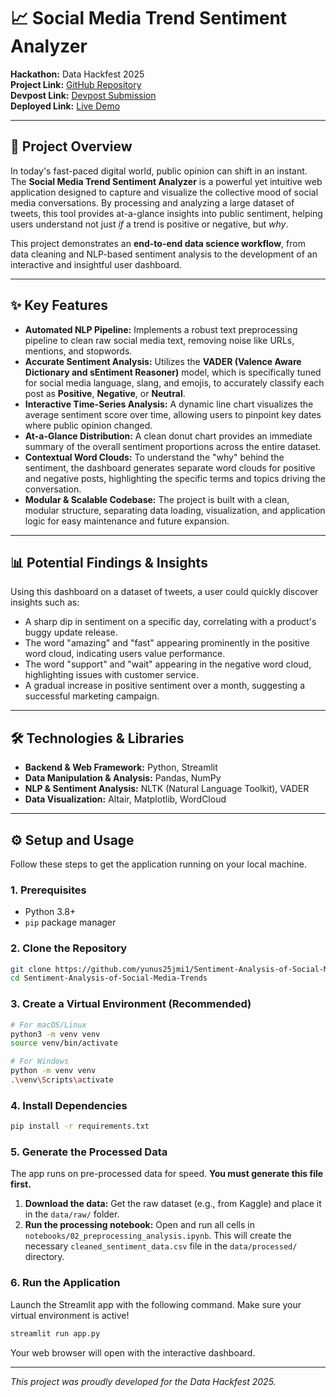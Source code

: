 
# 📈 Social Media Trend Sentiment Analyzer

**Hackathon:** Data Hackfest 2025  
**Project Link:** [GitHub Repository](https://github.com/yunus25jmi1/Sentiment-Analysis-of-Social-Media-Trends)  
**Devpost Link:** [Devpost Submission](https://devpost.com/software/social-media-trend-sentiment-analyzer)  
**Deployed Link:** [Live Demo](https://sentiment-analysis-of-social-media-trends.onrender.com)

---

## 🚀 Project Overview

In today's fast-paced digital world, public opinion can shift in an instant. The **Social Media Trend Sentiment Analyzer** is a powerful yet intuitive web application designed to capture and visualize the collective mood of social media conversations. By processing and analyzing a large dataset of tweets, this tool provides at-a-glance insights into public sentiment, helping users understand not just *if* a trend is positive or negative, but *why*.

This project demonstrates an **end-to-end data science workflow**, from data cleaning and NLP-based sentiment analysis to the development of an interactive and insightful user dashboard.

---

## ✨ Key Features

* **Automated NLP Pipeline:** Implements a robust text preprocessing pipeline to clean raw social media text, removing noise like URLs, mentions, and stopwords.
* **Accurate Sentiment Analysis:** Utilizes the **VADER (Valence Aware Dictionary and sEntiment Reasoner)** model, which is specifically tuned for social media language, slang, and emojis, to accurately classify each post as **Positive**, **Negative**, or **Neutral**.
* **Interactive Time-Series Analysis:** A dynamic line chart visualizes the average sentiment score over time, allowing users to pinpoint key dates where public opinion changed.
* **At-a-Glance Distribution:** A clean donut chart provides an immediate summary of the overall sentiment proportions across the entire dataset.
* **Contextual Word Clouds:** To understand the "why" behind the sentiment, the dashboard generates separate word clouds for positive and negative posts, highlighting the specific terms and topics driving the conversation.
* **Modular & Scalable Codebase:** The project is built with a clean, modular structure, separating data loading, visualization, and application logic for easy maintenance and future expansion.

---

## 📊 Potential Findings & Insights

Using this dashboard on a dataset of tweets, a user could quickly discover insights such as:

* A sharp dip in sentiment on a specific day, correlating with a product's buggy update release.
* The word "amazing" and "fast" appearing prominently in the positive word cloud, indicating users value performance.
* The word "support" and "wait" appearing in the negative word cloud, highlighting issues with customer service.
* A gradual increase in positive sentiment over a month, suggesting a successful marketing campaign.

---

## 🛠️ Technologies & Libraries

* **Backend & Web Framework:** Python, Streamlit
* **Data Manipulation & Analysis:** Pandas, NumPy
* **NLP & Sentiment Analysis:** NLTK (Natural Language Toolkit), VADER
* **Data Visualization:** Altair, Matplotlib, WordCloud

---

## ⚙️ Setup and Usage

Follow these steps to get the application running on your local machine.

### 1. Prerequisites

* Python 3.8+
* `pip` package manager

### 2. Clone the Repository

```bash
git clone https://github.com/yunus25jmi1/Sentiment-Analysis-of-Social-Media-Trends.git
cd Sentiment-Analysis-of-Social-Media-Trends
````

### 3\. Create a Virtual Environment (Recommended)

```bash
# For macOS/Linux
python3 -m venv venv
source venv/bin/activate

# For Windows
python -m venv venv
.\venv\Scripts\activate
```

### 4\. Install Dependencies

```bash
pip install -r requirements.txt
```

### 5\. Generate the Processed Data

The app runs on pre-processed data for speed. **You must generate this file first.**

1.  **Download the data:** Get the raw dataset (e.g., from Kaggle) and place it in the `data/raw/` folder.
2.  **Run the processing notebook:** Open and run all cells in `notebooks/02_preprocessing_analysis.ipynb`. This will create the necessary `cleaned_sentiment_data.csv` file in the `data/processed/` directory.

### 6\. Run the Application

Launch the Streamlit app with the following command. Make sure your virtual environment is active\!

```bash
streamlit run app.py
```

Your web browser will open with the interactive dashboard.

-----

*This project was proudly developed for the Data Hackfest 2025.*

